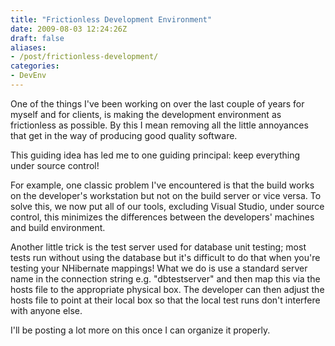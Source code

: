 ```yaml
---
title: "Frictionless Development Environment"
date: 2009-08-03 12:24:26Z
draft: false
aliases:
- /post/frictionless-development/
categories:
- DevEnv
---
```

One of the things I've been working on over the last couple of years for myself and for clients, is making the development environment as frictionless as possible. By this I mean removing all the little annoyances that get in the way of producing good quality software.

This guiding idea has led me to one guiding principal: keep everything under source control!

For example, one classic problem I've encountered is that the build works on the developer's workstation but not on the build server or vice versa. To solve this, we now put all of our tools, excluding Visual Studio, under source control, this minimizes the differences between the developers' machines and build environment.

Another little trick is the test server used for database unit testing; most tests run without using the database but it's difficult to do that when you're testing your NHibernate mappings! What we do is use a standard server name in the connection string e.g. "dbtestserver" and then map this via the hosts file to the appropriate physical box. The developer can then adjust the hosts file to point at their local box so that the local test runs don't interfere with anyone else.

I'll be posting a lot more on this once I can organize it properly.